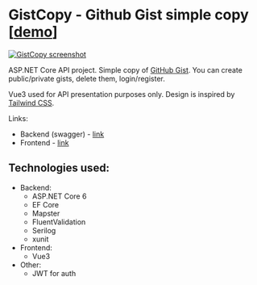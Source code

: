 # GistCopy - Github Gist simple copy [[demo](https://aristocrab.github.io/GistCopy/)]

[![GistCopy screenshot](https://i.imgur.com/YiuLidm.png)](https://aristocrab.github.io/GistCopy/)

ASP.NET Core API project. Simple copy of [GitHub Gist](https://gist.github.com/). You can create public/private gists, delete them, login/register.

Vue3 used for API presentation purposes only. Design is inspired by [Tailwind CSS](https://tailwindcss.com/). 

Links:
- Backend (swagger) - [link](https://gistcopybackend.herokuapp.com/swagger/index.html)
- Frontend - [link](https://aristocrab.github.io/GistCopy/)

## Technologies used:
- Backend:
	- ASP.NET Core 6
	- EF Core
	- Mapster
	- FluentValidation
	- Serilog
	- xunit
- Frontend:
	- Vue3
- Other:
	- JWT for auth
